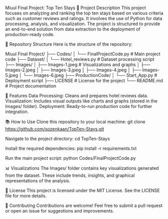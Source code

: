 Miuul Final Project: Top Ten Stays
📌 Project Description
This project focuses on analyzing and ranking the top ten stays based on various criteria such as customer reviews and ratings. It involves the use of Python for data processing, analysis, and visualization. The project is structured to provide an end-to-end solution from data extraction to the deployment of production-ready code.

📁 Repository Structure
Here is the structure of the repository:

Miuul Final Project/
├── Codes/
│   └── FinalProjectCode.py       # Main project code
├── Dataset/
│   └── Hotel_reviews.py          # Dataset processing script
├── Images/
│   ├── Images-1.jpeg             # Visualizations and graphs
│   ├── Images-2.jpeg
│   ├── Images-3.jpeg
│   ├── Images-4.jpeg
│   ├── Images-5.jpeg
│   └── Images-6.jpeg
├── ProductionCode/
│   └── Start_App.py              # Deployment script
├── LICENSE                       # License for the project
└── README.md                     # Project documentation

🚀 Features
Data Processing: Cleans and prepares hotel reviews data.
Visualization: Includes visual outputs like charts and graphs (stored in the Images/ folder).
Deployment: Ready-to-run production code for further integration.

📚 How to Use
Clone this repository to your local machine:
git clone https://github.com/sozenkaan/TopTen-Stays.git

Navigate to the project directory:
cd TopTen-Stays

Install the required dependencies:
pip install -r requirements.txt

Run the main project script:
python Codes/FinalProjectCode.py

📊 Visualizations
The Images/ folder contains key visualizations generated from the dataset. These include trends, insights, and graphical representations of the analysis.

📄 License
This project is licensed under the MIT License. See the LICENSE file for more details.

🤝 Contributing
Contributions are welcome! Feel free to submit a pull request or open an issue for suggestions and improvements.
